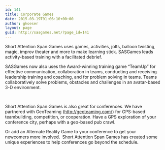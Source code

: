 ```yaml
---
id: 141
title: Corporate Games
date: 2015-03-19T01:06:10+00:00
author: gkoeser
layout: page
guid: http://sasgames.net/?page_id=141
---
```

Short Attention Span Games uses games, activities, jolts, balloon twisting, magic, improv theater and more to make learning stick. SASGames leads activity-based training with a facilitated debrief.

SASGames now also uses the Award-winning training game &#8220;TeamUp&#8221; for effective communication, collaboration in teams, conducting and receiving leadership training and coaching, and for problem solving in teams. Teams collaboratively solve problems, obstacles and challenges in an avatar-based 3-D environment.

&nbsp;



Short Attention Span Games is also great for conferences. We have partnered with GeoTeaming (<http://geoteaming.com/>) for GPS-based teambuilding, competition, or cooperation. Have a GPS exploration of your conference city, perhaps with a geo-based pub crawl.

Or add an Alternate Reality Game to your conference to get your newcomers more involved.  Short Attention Span Games has created some unique experiences to help conferences go beyond the schedule.

&nbsp;

&nbsp;